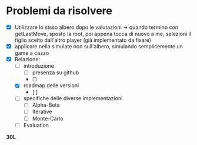 # Problemi da risolvere

- [x] Utilizzare lo stsso albero dopo le valutazioni -> quando termino con getLastMove, sposto la root, poi appena tocca di nuovo a me, selezioni il figlio scelto dall'altro player (già implementato da fixare)
- [x] applicare nella simulate non sull'albero, simulando semplicemente un game a cazzo
- [x] Relazione:
	- [ ] introduzione
		- [ ] presenza su github
		- [ ] 
	- [x] roadmap delle versioni
		- [ ] 
	- [ ] specifiche delle diverse implementazioni
		- [ ] Alpha-Beta
		- [ ] Iterative
		- [ ] Monte-Carlo
	- [ ] Evaluation

**30L**